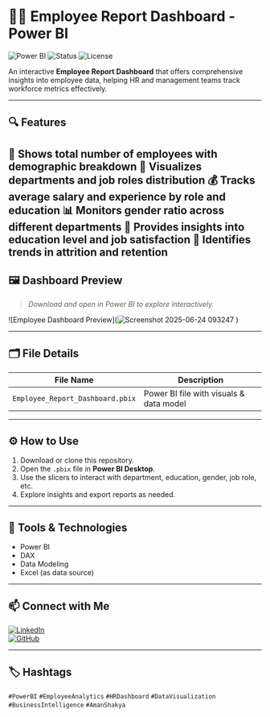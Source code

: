 # 👩‍💼 Employee Report Dashboard - Power BI

![Power BI](https://img.shields.io/badge/Built%20With-Power%20BI-yellow?logo=powerbi)
![Status](https://img.shields.io/badge/Project-Completed-brightgreen)
![License](https://img.shields.io/badge/License-MIT-blue)

An interactive **Employee Report Dashboard** that offers comprehensive insights into employee data, helping HR and management teams track workforce metrics effectively.

---

## 🔍 Features
👥 Shows total number of employees with demographic breakdown
🏢 Visualizes departments and job roles distribution
💰 Tracks average salary and experience by role and education
📊 Monitors gender ratio across different departments
🧠 Provides insights into education level and job satisfaction
🚨 Identifies trends in attrition and retention
---

## 🖼️ Dashboard Preview

> *Download and open in Power BI to explore interactively.*

![Employee Dashboard Preview](![Screenshot 2025-06-24 093247](https://github.com/user-attachments/assets/0543d93c-951f-4e11-9576-742044bbaecd)
)

---

## 🗂️ File Details

| File Name                     | Description                             |
|------------------------------|-----------------------------------------|
| `Employee_Report_Dashboard.pbix` | Power BI file with visuals & data model |

---

## ⚙️ How to Use

1. Download or clone this repository.
2. Open the `.pbix` file in **Power BI Desktop**.
3. Use the slicers to interact with department, education, gender, job role, etc.
4. Explore insights and export reports as needed.

---

## 🧰 Tools & Technologies

- Power BI  
- DAX  
- Data Modeling  
- Excel (as data source)

---

## 📫 Connect with Me

[![LinkedIn](https://img.shields.io/badge/LinkedIn-Aman%20Shakya-blue?logo=linkedin)](https://www.linkedin.com/in/aman-shakya-b3b3292bb)  
[![GitHub](https://img.shields.io/badge/GitHub-Aman01056-black?logo=github)](https://github.com/Aman01056)

---

## 🏷️ Hashtags

`#PowerBI` `#EmployeeAnalytics` `#HRDashboard` `#DataVisualization` `#BusinessIntelligence` `#AmanShakya`
